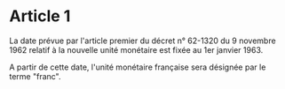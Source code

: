 # Article 1

La date prévue par l'article premier du décret n° 62-1320 du 9 novembre 1962 relatif à la nouvelle unité monétaire est fixée au 1er janvier 1963.

A partir de cette date, l'unité monétaire française sera désignée par le terme "franc".
